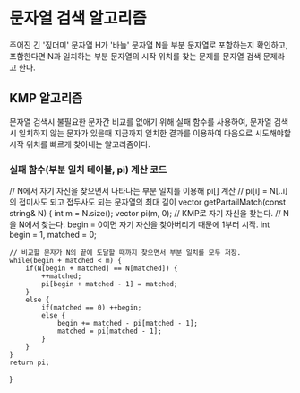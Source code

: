 # 문자열 검색 알고리즘

주어진 긴 '짚더미' 문자열 H가 '바늘' 문자열 N을 부분 문자열로 포함하는지 확인하고, 포함한다면 N과 일치하는 부분 문자열의 시작 위치를 찾는 문제를 문자열 검색 문제라고 한다.

## KMP 알고리즘

문자열 검색시 불필요한 문자간 비교를 없애기 위해 실패 함수를 사용하여, 문자열 검색시 일치하지 않는 문자가 있을때 지금까지 일치한 결과를 이용하여 다음으로 시도해야할 시작 위치를 빠르게 찾아내는 알고리즘이다.


### 실패 함수(부분 일치 테이블, pi) 계산 코드

// N에서 자기 자신을 찾으면서 나타나는 부분 일치를 이용해 pi[] 계산
// pi[i] = N[..i]의 접미사도 되고 접두사도 되는 문자열의 최대 길이
vector<int> getPartailMatch(const string& N)
{
	int m = N.size();
	vector<int> pi(m, 0);
	// KMP로 자기 자신을 찾는다.
	// N을 N에서 찾는다. begin = 0이면 자기 자신을 찾아버리기 때문에 1부터 시작.
	int begin = 1, matched = 0;
	
	// 비교할 문자가 N의 끝에 도달할 때까지 찾으면서 부분 일치를 모두 저장.
	while(begin + matched < m) {
		if(N[begin + matched] == N[matched]) {
			++matched;
			pi[begin + matched - 1] = matched;
		}
		else {
			if(matched == 0) ++begin;
			else {
				begin += matched - pi[matched - 1];
				matched = pi[matched - 1];
			}
		}
	}
	return pi;
}

